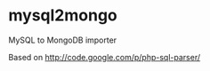mysql2mongo
===========

MySQL to MongoDB importer

Based on http://code.google.com/p/php-sql-parser/
